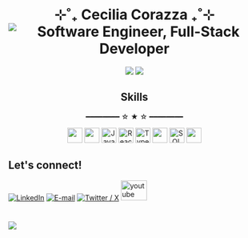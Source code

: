 <div align=center>
  <h1>  ⊹˚₊ Cecilia Corazza ₊˚⊹ <br>
 <img src="https://readme-typing-svg.demolab.com?font=Fira+Code&letterSpacing=0.2rem&pause=1200&color=60D1FF&center=true&vCenter=true&width=555&height=20&lines=Software+Engineer;Full-Stack+Developer" alt="Software Engineer, Full-Stack Developer" />
  </h1>

</div>

<div align=center>
  <a href="https://www.github.com/checorazza"><img src="https://github-readme-stats.vercel.app/api?username=checorazza&show_icons=true&theme=react&hide_border=true&hide=issues&hide_rank=true&include_all_commits=true&custom_title=Stats&bg_color=0D1117"></a>
  <a href="https://www.github.com/checorazza"><img src="https://github-readme-stats.vercel.app/api/top-langs/?username=checorazza&theme=react&hide_border=true&count_private=true&layout=compact&custom_title=Languages&langs_count=20&hide=dockerfile&size_weight=0.5&count_weight=0.5&bg_color=0D1117"></a> 
<div id="toc">
  <ul style="list-style: none">
    <summary>
      <h2>Skills</h2>
    </summary>
    ━━━━━━━━ ☆ ★ ☆ ━━━━━━━━
  </ul>
</div>

<p>
<img height=30px src="https://img.shields.io/badge/HTML5-131b39?style=for-the-badge&logo=html5&logoColor=E34F26">
<img height=30px src="https://img.shields.io/badge/CSS-131b39?style=for-the-badge&logo=CSS&logoColor=439af1">
<img alt="JavaScript" height=30px src="https://img.shields.io/badge/JavaScript-131b39?style=for-the-badge&logo=javascript&logoColor=F7C922">
<img alt="React" height=30px src="https://img.shields.io/badge/React-131b39?logo=react&logoColor=56ddef&style=for-the-badge"></a>
<img alt="TypeScript" height=30px src="https://img.shields.io/badge/TypeScript-131b39?logo=typescript&logoColor=007ACC&style=for-the-badge">
<img height=30px src="https://img.shields.io/badge/Python-131b39?style=for-the-badge&logo=python&logoColor=439af1">
<img alt="SQL" height=30px src="https://custom-icon-badges.demolab.com/badge/SQL-131b39?style=for-the-badge&logo=database&logoColor=4d62b0">
<img height=30px src="https://img.shields.io/badge/Tailwind_CSS-131b39?style=for-the-badge&logo=tailwind-css&logoColor=38B2AC">
</p>
</div>

<h2>Let's connect!</h2>
 <a href=https://www.linkedin.com/in/corazzacecilia/><img alt="LinkedIn" src="https://go-skill-icons.vercel.app/api/icons?i=linkedin&titles=true"></a>
 <a href=mailto:mceciliacorazza@gmail.com><img alt="E-mail" src="https://go-skill-icons.vercel.app/api/icons?i=gmail&titles=true"></a>
 <a href=https://www.x.com/checorazza/><img alt="Twitter / X" src="https://go-skill-icons.vercel.app/api/icons?i=x&titles=true"></a>
 <a href="https://www.youtube.com/watch?v=dQw4w9WgXcQ"><img src="https://raw.githubusercontent.com/maurodesouza/profile-readme-generator/master/src/assets/icons/social/youtube/default.svg" width="52" height="40" alt="youtube logo"  /></a>
<h1></h1>
<img src="https://komarev.com/ghpvc/?username=checorazza&color=248bb4&style=for-the-badge">

